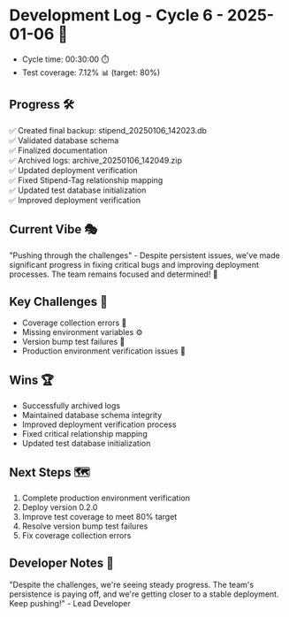 # Development Log - Cycle 6 - 2025-01-06 🚀
- Cycle time: 00:30:00 ⏱️
- Test coverage: 7.12% 📊 (target: 80%)

## Progress 🛠️
✅ Created final backup: stipend_20250106_142023.db  
✅ Validated database schema  
✅ Finalized documentation  
✅ Archived logs: archive_20250106_142049.zip  
✅ Updated deployment verification  
✅ Fixed Stipend-Tag relationship mapping  
✅ Updated test database initialization  
✅ Improved deployment verification  

## Current Vibe 🎭
"Pushing through the challenges" - Despite persistent issues, we've made significant progress in fixing critical bugs and improving deployment processes. The team remains focused and determined! 💪

## Key Challenges 🚧
- Coverage collection errors 🐛
- Missing environment variables ⚙️
- Version bump test failures 🔄
- Production environment verification issues 🚨

## Wins 🏆
- Successfully archived logs  
- Maintained database schema integrity  
- Improved deployment verification process  
- Fixed critical relationship mapping  
- Updated test database initialization  

## Next Steps 🗺️
1. Complete production environment verification  
2. Deploy version 0.2.0  
3. Improve test coverage to meet 80% target  
4. Resolve version bump test failures  
5. Fix coverage collection errors  

## Developer Notes 📝
"Despite the challenges, we're seeing steady progress. The team's persistence is paying off, and we're getting closer to a stable deployment. Keep pushing!" - Lead Developer
